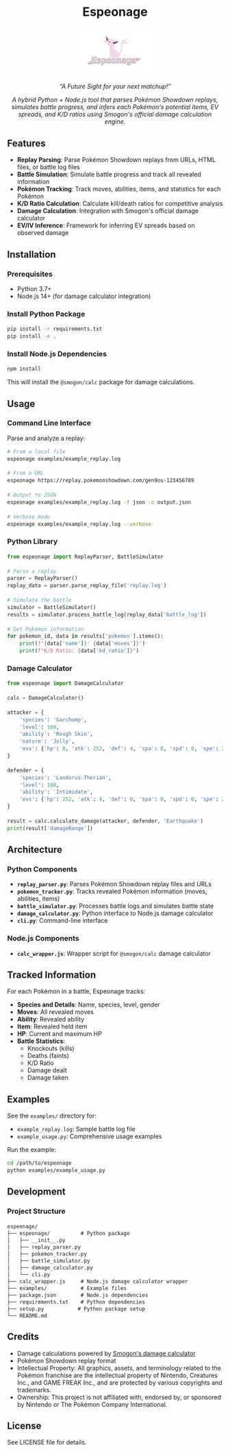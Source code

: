 <div align="center">
  <h1>Espeonage</h1>
    <img src="/assets/logo.png" alt="Espeonage Logo" width="200"/>
  <p><i>
    “A Future Sight for your next matchup!”
  </i>
  </p>
  <p>
    <i>
      A hybrid Python + Node.js tool that parses Pokémon Showdown replays, simulates battle progress, 
      and infers each Pokémon's potential items, EV spreads, and K/D ratios using Smogon's official damage calculation engine.
    </i>
  </p>
</div>


## Features

- **Replay Parsing**: Parse Pokémon Showdown replays from URLs, HTML files, or battle log files
- **Battle Simulation**: Simulate battle progress and track all revealed information
- **Pokémon Tracking**: Track moves, abilities, items, and statistics for each Pokémon
- **K/D Ratio Calculation**: Calculate kill/death ratios for competitive analysis
- **Damage Calculation**: Integration with Smogon's official damage calculator
- **EV/IV Inference**: Framework for inferring EV spreads based on observed damage

## Installation

### Prerequisites

- Python 3.7+
- Node.js 14+ (for damage calculator integration)

### Install Python Package

```bash
pip install -r requirements.txt
pip install -e .
```

### Install Node.js Dependencies

```bash
npm install
```

This will install the `@smogon/calc` package for damage calculations.

## Usage

### Command Line Interface

Parse and analyze a replay:

```bash
# From a local file
espeonage examples/example_replay.log

# From a URL
espeonage https://replay.pokemonshowdown.com/gen9ou-123456789

# Output to JSON
espeonage examples/example_replay.log -f json -o output.json

# Verbose mode
espeonage examples/example_replay.log --verbose
```

### Python Library

```python
from espeonage import ReplayParser, BattleSimulator

# Parse a replay
parser = ReplayParser()
replay_data = parser.parse_replay_file('replay.log')

# Simulate the battle
simulator = BattleSimulator()
results = simulator.process_battle_log(replay_data['battle_log'])

# Get Pokémon information
for pokemon_id, data in results['pokemon'].items():
    print(f"{data['name']}: {data['moves']}")
    print(f"K/D Ratio: {data['kd_ratio']}")
```

### Damage Calculator

```python
from espeonage import DamageCalculator

calc = DamageCalculator()

attacker = {
    'species': 'Garchomp',
    'level': 100,
    'ability': 'Rough Skin',
    'nature': 'Jolly',
    'evs': {'hp': 0, 'atk': 252, 'def': 4, 'spa': 0, 'spd': 0, 'spe': 252},
}

defender = {
    'species': 'Landorus-Therian',
    'level': 100,
    'ability': 'Intimidate',
    'evs': {'hp': 252, 'atk': 4, 'def': 0, 'spa': 0, 'spd': 0, 'spe': 252},
}

result = calc.calculate_damage(attacker, defender, 'Earthquake')
print(result['damageRange'])
```

## Architecture

### Python Components

- **`replay_parser.py`**: Parses Pokémon Showdown replay files and URLs
- **`pokemon_tracker.py`**: Tracks revealed Pokémon information (moves, abilities, items)
- **`battle_simulator.py`**: Processes battle logs and simulates battle state
- **`damage_calculator.py`**: Python interface to Node.js damage calculator
- **`cli.py`**: Command-line interface

### Node.js Components

- **`calc_wrapper.js`**: Wrapper script for `@smogon/calc` damage calculator

## Tracked Information

For each Pokémon in a battle, Espeonage tracks:

- **Species and Details**: Name, species, level, gender
- **Moves**: All revealed moves
- **Ability**: Revealed ability
- **Item**: Revealed held item
- **HP**: Current and maximum HP
- **Battle Statistics**:
  - Knockouts (kills)
  - Deaths (faints)
  - K/D Ratio
  - Damage dealt
  - Damage taken

## Examples

See the `examples/` directory for:

- `example_replay.log`: Sample battle log file
- `example_usage.py`: Comprehensive usage examples

Run the example:

```bash
cd /path/to/espeonage
python examples/example_usage.py
```

## Development

### Project Structure

```
espeonage/
├── espeonage/          # Python package
│   ├── __init__.py
│   ├── replay_parser.py
│   ├── pokemon_tracker.py
│   ├── battle_simulator.py
│   ├── damage_calculator.py
│   └── cli.py
├── calc_wrapper.js     # Node.js damage calculator wrapper
├── examples/           # Example files
├── package.json        # Node.js dependencies
├── requirements.txt    # Python dependencies
├── setup.py           # Python package setup
└── README.md
```

## Credits

- Damage calculations powered by [Smogon's damage calculator](https://github.com/smogon/damage-calc)
- Pokémon Showdown replay format
- Intellectual Property: All graphics, assets, and terminology related to the Pokémon franchise are the intellectual property of Nintendo, Creatures Inc., and GAME FREAK Inc., and are protected by various copyrights and trademarks.
- Ownership: This project is not affiliated with, endorsed by, or sponsored by Nintendo or The Pokémon Company International.

## License

See LICENSE file for details.
